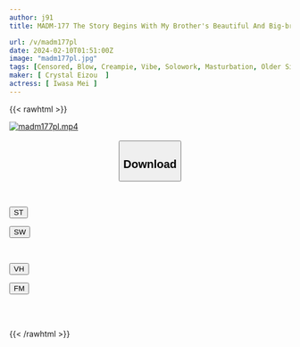 ```yaml
---
author: j91
title: MADM-177 The Story Begins With My Brother's Beautiful And Big-breasted Wife... I Came To Tokyo From The Countryside To Take The Entrance Exam, But I Was Taken Care Of By My Brother's House, But I Was Seduced By My Sister-in-law's Big Breasts And Lost My Virginity... For A Week, While My Brother Was Away, I Did Something... Hikari Hime Was Made To Cum Many Times

url: /v/madm177pl
date: 2024-02-10T01:51:00Z
image: "madm177pl.jpg"
tags: [Censored, Blow, Creampie, Vibe, Solowork, Masturbation, Older Sister, Cunnilingus, Married Woman, Titty Fuck, Cowgirl, Facials, Slut, Facesitting, Virgin Man, Back	]
maker: [ Crystal Eizou  ]
actress: [ Iwasa Mei ]
---
```



{{< rawhtml >}}

<div class="video" data-videoid="G2w3LJBM0gc1R8j">
    <a href="javascript:;">
        <img src="/v/madm177pl/madm177pl.jpg" width="WIDTH" height="HEIGHT" alt="madm177pl.mp4" loading="lazy">
    </a>
</div>

<script type="text/javascript" src="https://j91.asia/asset/on-demand-st.js"></script>

<br>
  <link rel="stylesheet" href="https://j91.asia/asset/bs5.css">
  
  <center>
  <button class="btn btn-primary" type="button" data-bs-toggle="collapse" data-bs-target=".multi-collapse" aria-expanded="false" aria-controls="multiCollapseExample1 multiCollapseExample2"><h2>Download</h2></button></center>
</p>
<div class="row">
  <div class="col">
    <div class="collapse multi-collapse" id="multiCollapseExample1">
      <div class="card card-body">
	      	      <br>
<div class="buttons">  
<p><a href="https://streamtape.to/v/G2w3LJBM0gc1R8j" target="_blank"><button class="btn-hover color-3"><i class="fa fa-download"></i> ST</button></a></p>
<p><a href="https://cdnwish.com/h35wx97ro3rr" target="_blank"><button class="btn-hover color-2"><i class="fa fa-download"></i> SW</button></a></p></div>
    </div>
  </div>
</div>
  <div class="col">
    <div class="collapse multi-collapse" id="multiCollapseExample2">
      <div class="card card-body">
	      <br>
<div class="buttons">
<p><a href="https://vidhidepro.com/f/zxweojupna73" target="_blank"><button class="btn-hover color-9"><i class="fa fa-download"></i> VH</button></a></p>
<p><a href="https://filemoon.sx/d/zxxo0yrbp40v"><button class="btn-hover color-8"><i class="fa fa-download"></i> FM</button></a></p></div>
<br><br>
      </div>
    </div>
  </div>
</div>

{{< /rawhtml >}}